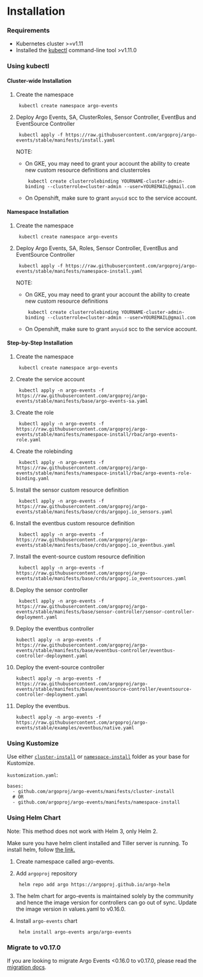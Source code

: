 # Installation

### Requirements

* Kubernetes cluster >=v1.11
* Installed the [kubectl](https://kubernetes.io/docs/tasks/tools/install-kubectl/) command-line tool >v1.11.0

### Using kubectl

#### Cluster-wide Installation

1. Create the namespace

        kubectl create namespace argo-events

2. Deploy Argo Events, SA, ClusterRoles, Sensor Controller, EventBus and EventSource Controller

        kubectl apply -f https://raw.githubusercontent.com/argoproj/argo-events/stable/manifests/install.yaml

   NOTE: 
   
     * On GKE, you may need to grant your account the ability to create new custom resource definitions and clusterroles

            kubectl create clusterrolebinding YOURNAME-cluster-admin-binding --clusterrole=cluster-admin --user=YOUREMAIL@gmail.com
       
     * On Openshift, make sure to grant `anyuid` scc to the service account.

#### Namespace Installation

1. Create the namespace

        kubectl create namespace argo-events

2. Deploy Argo Events, SA, Roles, Sensor Controller, EventBus and EventSource Controller

        kubectl apply -f https://raw.githubusercontent.com/argoproj/argo-events/stable/manifests/namespace-install.yaml

   NOTE: 
   
     * On GKE, you may need to grant your account the ability to create new custom resource definitions

            kubectl create clusterrolebinding YOURNAME-cluster-admin-binding --clusterrole=cluster-admin --user=YOUREMAIL@gmail.com
     
     * On Openshift, make sure to grant `anyuid` scc to the service account.

#### Step-by-Step Installation

1. Create the namespace

        kubectl create namespace argo-events

2. Create the service account

        kubectl apply -n argo-events -f https://raw.githubusercontent.com/argoproj/argo-events/stable/manifests/base/argo-events-sa.yaml

3. Create the role

        kubectl apply -n argo-events -f https://raw.githubusercontent.com/argoproj/argo-events/stable/manifests/namespace-install/rbac/argo-events-role.yaml

4. Create the rolebinding

        kubectl apply -n argo-events -f https://raw.githubusercontent.com/argoproj/argo-events/stable/manifests/namespace-install/rbac/argo-events-role-binding.yaml

5. Install the sensor custom resource definition

        kubectl apply -n argo-events -f https://raw.githubusercontent.com/argoproj/argo-events/stable/manifests/base/crds/argopoj.io_sensors.yaml

6. Install the eventbus custom resource definition

        kubectl apply -n argo-events -f https://raw.githubusercontent.com/argoproj/argo-events/stable/manifests/base/crds/argopoj.io_eventbus.yaml

7. Install the event-source custom resource definition

        kubectl apply -n argo-events -f https://raw.githubusercontent.com/argoproj/argo-events/stable/manifests/base/crds/argopoj.io_eventsources.yaml

9. Deploy the sensor controller

        kubectl apply -n argo-events -f https://raw.githubusercontent.com/argoproj/argo-events/stable/manifests/base/sensor-controller/sensor-controller-deployment.yaml

10. Deploy the eventbus controller

        kubectl apply -n argo-events -f https://raw.githubusercontent.com/argoproj/argo-events/stable/manifests/base/eventbus-controller/eventbus-controller-deployment.yaml

11. Deploy the event-source controller

        kubectl apply -n argo-events -f https://raw.githubusercontent.com/argoproj/argo-events/stable/manifests/base/eventsource-controller/eventsource-controller-deployment.yaml

12. Deploy the eventbus.

        kubectl apply -n argo-events -f https://raw.githubusercontent.com/argoproj/argo-events/stable/examples/eventbus/native.yaml

### Using Kustomize

Use either [`cluster-install`](https://github.com/argoproj/argo-events/tree/stable/manifests/cluster-install) or [`namespace-install`](https://github.com/argoproj/argo-events/tree/stable/manifests/namespace-install) folder as your base for Kustomize.

`kustomization.yaml`:

    bases:
      - github.com/argoproj/argo-events/manifests/cluster-install
      # OR
      - github.com/argoproj/argo-events/manifests/namespace-install

### Using Helm Chart

Note: This method does not work with Helm 3, only Helm 2.

Make sure you have helm client installed and Tiller server is running. To install helm, follow <a href="https://docs.helm.sh/using_helm/">the link.</a>

1. Create namespace called argo-events.

1. Add `argoproj` repository

        helm repo add argo https://argoproj.github.io/argo-helm

1. The helm chart for argo-events is maintained solely by the community and hence the image version for controllers can go out of sync.
   Update the image version in values.yaml to v0.16.0.

1. Install `argo-events` chart

        helm install argo-events argo/argo-events

### Migrate to v0.17.0

If you are looking to migrate Argo Events <0.16.0 to v0.17.0, please read the [migration docs](https://github.com/argoproj/argo-events/wiki/Migration-path-for-v0.17.0).

